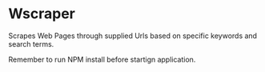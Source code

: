 # Wscraper
Scrapes Web Pages through supplied Urls based on specific keywords and search terms.

Remember to run NPM install before startign application.
